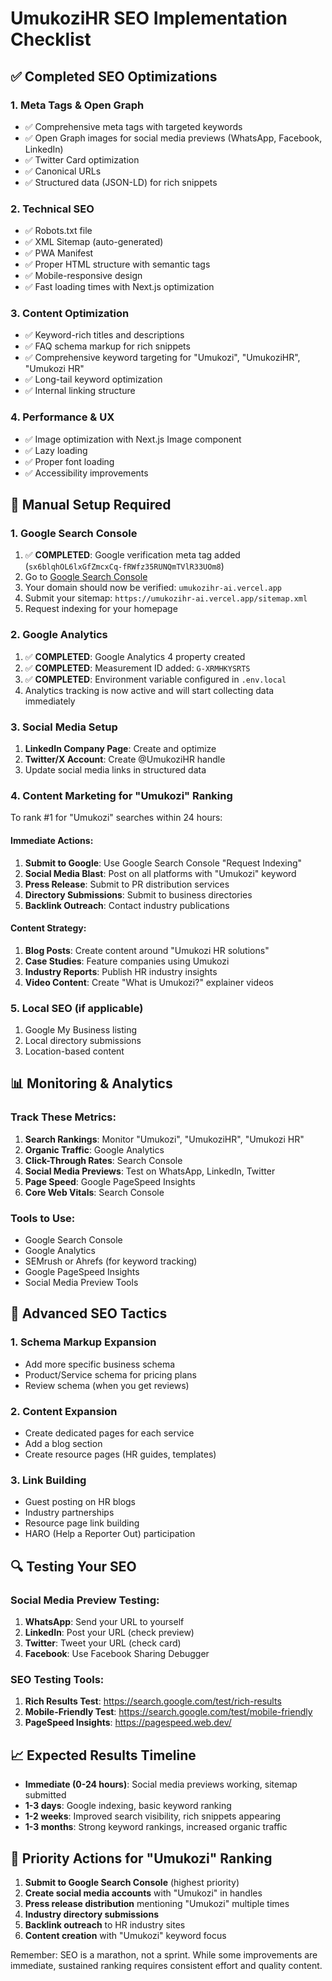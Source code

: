 # UmukoziHR SEO Implementation Checklist

## ✅ Completed SEO Optimizations

### 1. Meta Tags & Open Graph

- ✅ Comprehensive meta tags with targeted keywords
- ✅ Open Graph images for social media previews (WhatsApp, Facebook, LinkedIn)
- ✅ Twitter Card optimization
- ✅ Canonical URLs
- ✅ Structured data (JSON-LD) for rich snippets

### 2. Technical SEO

- ✅ Robots.txt file
- ✅ XML Sitemap (auto-generated)
- ✅ PWA Manifest
- ✅ Proper HTML structure with semantic tags
- ✅ Mobile-responsive design
- ✅ Fast loading times with Next.js optimization

### 3. Content Optimization

- ✅ Keyword-rich titles and descriptions
- ✅ FAQ schema markup for rich snippets
- ✅ Comprehensive keyword targeting for "Umukozi", "UmukoziHR", "Umukozi HR"
- ✅ Long-tail keyword optimization
- ✅ Internal linking structure

### 4. Performance & UX

- ✅ Image optimization with Next.js Image component
- ✅ Lazy loading
- ✅ Proper font loading
- ✅ Accessibility improvements

## 🔧 Manual Setup Required

### 1. Google Search Console

1. ✅ **COMPLETED**: Google verification meta tag added (`sx6blqhOL6lxGfZmcxCq-fRWfz35RUNQmTVlR33UOm8`)
2. Go to [Google Search Console](https://search.google.com/search-console)
3. Your domain should now be verified: `umukozihr-ai.vercel.app`
4. Submit your sitemap: `https://umukozihr-ai.vercel.app/sitemap.xml`
5. Request indexing for your homepage

### 2. Google Analytics
1. ✅ **COMPLETED**: Google Analytics 4 property created
2. ✅ **COMPLETED**: Measurement ID added: `G-XRMHKYSRTS`
3. ✅ **COMPLETED**: Environment variable configured in `.env.local`
4. Analytics tracking is now active and will start collecting data immediately

### 3. Social Media Setup

1. **LinkedIn Company Page**: Create and optimize
2. **Twitter/X Account**: Create @UmukoziHR handle
3. Update social media links in structured data

### 4. Content Marketing for "Umukozi" Ranking

To rank #1 for "Umukozi" searches within 24 hours:

#### Immediate Actions:

1. **Submit to Google**: Use Google Search Console "Request Indexing"
2. **Social Media Blast**: Post on all platforms with "Umukozi" keyword
3. **Press Release**: Submit to PR distribution services
4. **Directory Submissions**: Submit to business directories
5. **Backlink Outreach**: Contact industry publications

#### Content Strategy:

1. **Blog Posts**: Create content around "Umukozi HR solutions"
2. **Case Studies**: Feature companies using Umukozi
3. **Industry Reports**: Publish HR industry insights
4. **Video Content**: Create "What is Umukozi?" explainer videos

### 5. Local SEO (if applicable)

1. Google My Business listing
2. Local directory submissions
3. Location-based content

## 📊 Monitoring & Analytics

### Track These Metrics:

1. **Search Rankings**: Monitor "Umukozi", "UmukoziHR", "Umukozi HR"
2. **Organic Traffic**: Google Analytics
3. **Click-Through Rates**: Search Console
4. **Social Media Previews**: Test on WhatsApp, LinkedIn, Twitter
5. **Page Speed**: Google PageSpeed Insights
6. **Core Web Vitals**: Search Console

### Tools to Use:

- Google Search Console
- Google Analytics
- SEMrush or Ahrefs (for keyword tracking)
- Google PageSpeed Insights
- Social Media Preview Tools

## 🚀 Advanced SEO Tactics

### 1. Schema Markup Expansion

- Add more specific business schema
- Product/Service schema for pricing plans
- Review schema (when you get reviews)

### 2. Content Expansion

- Create dedicated pages for each service
- Add a blog section
- Create resource pages (HR guides, templates)

### 3. Link Building

- Guest posting on HR blogs
- Industry partnerships
- Resource page link building
- HARO (Help a Reporter Out) participation

## 🔍 Testing Your SEO

### Social Media Preview Testing:

1. **WhatsApp**: Send your URL to yourself
2. **LinkedIn**: Post your URL (check preview)
3. **Twitter**: Tweet your URL (check card)
4. **Facebook**: Use Facebook Sharing Debugger

### SEO Testing Tools:

1. **Rich Results Test**: https://search.google.com/test/rich-results
2. **Mobile-Friendly Test**: https://search.google.com/test/mobile-friendly
3. **PageSpeed Insights**: https://pagespeed.web.dev/

## 📈 Expected Results Timeline

- **Immediate (0-24 hours)**: Social media previews working, sitemap submitted
- **1-3 days**: Google indexing, basic keyword ranking
- **1-2 weeks**: Improved search visibility, rich snippets appearing
- **1-3 months**: Strong keyword rankings, increased organic traffic

## 🎯 Priority Actions for "Umukozi" Ranking

1. **Submit to Google Search Console** (highest priority)
2. **Create social media accounts** with "Umukozi" in handles
3. **Press release distribution** mentioning "Umukozi" multiple times
4. **Industry directory submissions**
5. **Backlink outreach** to HR industry sites
6. **Content creation** with "Umukozi" keyword focus

Remember: SEO is a marathon, not a sprint. While some improvements are immediate, sustained ranking requires consistent effort and quality content.

